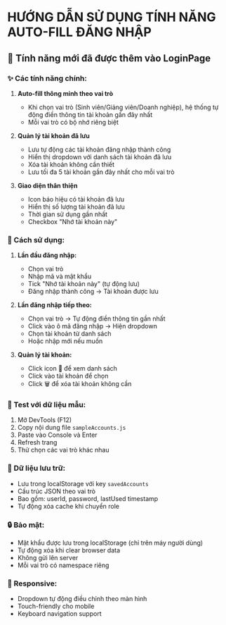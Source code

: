 # HƯỚNG DẪN SỬ DỤNG TÍNH NĂNG AUTO-FILL ĐĂNG NHẬP

## 🚀 Tính năng mới đã được thêm vào LoginPage

### ✨ Các tính năng chính:

1. **Auto-fill thông minh theo vai trò**
   - Khi chọn vai trò (Sinh viên/Giảng viên/Doanh nghiệp), hệ thống tự động điền thông tin tài khoản gần đây nhất
   - Mỗi vai trò có bộ nhớ riêng biệt

2. **Quản lý tài khoản đã lưu**
   - Lưu tự động các tài khoản đăng nhập thành công
   - Hiển thị dropdown với danh sách tài khoản đã lưu
   - Xóa tài khoản không cần thiết
   - Lưu tối đa 5 tài khoản gần đây nhất cho mỗi vai trò

3. **Giao diện thân thiện**
   - Icon báo hiệu có tài khoản đã lưu
   - Hiển thị số lượng tài khoản đã lưu
   - Thời gian sử dụng gần nhất
   - Checkbox "Nhớ tài khoản này"

### 🎯 Cách sử dụng:

1. **Lần đầu đăng nhập:**
   - Chọn vai trò
   - Nhập mã và mật khẩu
   - Tick "Nhớ tài khoản này" (tự động lưu)
   - Đăng nhập thành công → Tài khoản được lưu

2. **Lần đăng nhập tiếp theo:**
   - Chọn vai trò → Tự động điền thông tin gần nhất
   - Click vào ô mã đăng nhập → Hiện dropdown
   - Chọn tài khoản từ danh sách
   - Hoặc nhập mới nếu muốn

3. **Quản lý tài khoản:**
   - Click icon 💾 để xem danh sách
   - Click vào tài khoản để chọn
   - Click 🗑️ để xóa tài khoản không cần

### 🔧 Test với dữ liệu mẫu:

1. Mở DevTools (F12)
2. Copy nội dung file `sampleAccounts.js`
3. Paste vào Console và Enter
4. Refresh trang
5. Thử chọn các vai trò khác nhau

### 💾 Dữ liệu lưu trữ:

- Lưu trong localStorage với key `savedAccounts`
- Cấu trúc JSON theo vai trò
- Bao gồm: userId, password, lastUsed timestamp
- Tự động xóa cache khi chuyển role

### 🔒 Bảo mật:

- Mật khẩu được lưu trong localStorage (chỉ trên máy người dùng)
- Tự động xóa khi clear browser data
- Không gửi lên server
- Mỗi vai trò có namespace riêng

### 📱 Responsive:

- Dropdown tự động điều chỉnh theo màn hình
- Touch-friendly cho mobile
- Keyboard navigation support